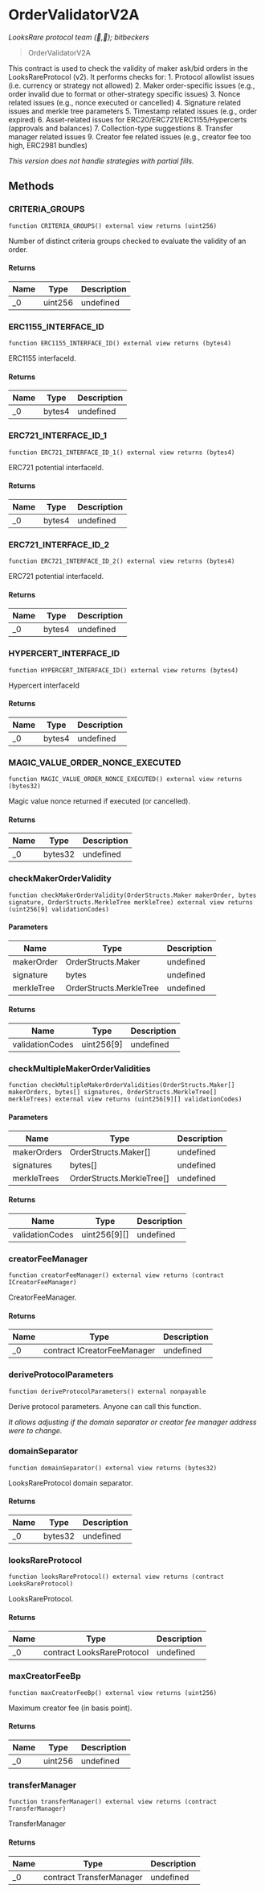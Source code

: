 # OrderValidatorV2A

*LooksRare protocol team (👀,💎); bitbeckers*

> OrderValidatorV2A

This contract is used to check the validity of maker ask/bid orders in the LooksRareProtocol (v2).         It performs checks for:         1. Protocol allowlist issues (i.e. currency or strategy not allowed)         2. Maker order-specific issues (e.g., order invalid due to format or other-strategy specific issues)         3. Nonce related issues (e.g., nonce executed or cancelled)         4. Signature related issues and merkle tree parameters         5. Timestamp related issues (e.g., order expired)         6. Asset-related issues for ERC20/ERC721/ERC1155/Hypercerts (approvals and balances)         7. Collection-type suggestions         8. Transfer manager related issues         9. Creator fee related issues (e.g., creator fee too high, ERC2981 bundles)

*This version does not handle strategies with partial fills.*

## Methods

### CRITERIA_GROUPS

```solidity
function CRITERIA_GROUPS() external view returns (uint256)
```

Number of distinct criteria groups checked to evaluate the validity of an order.




#### Returns

| Name | Type | Description |
|---|---|---|
| _0 | uint256 | undefined |

### ERC1155_INTERFACE_ID

```solidity
function ERC1155_INTERFACE_ID() external view returns (bytes4)
```

ERC1155 interfaceId.




#### Returns

| Name | Type | Description |
|---|---|---|
| _0 | bytes4 | undefined |

### ERC721_INTERFACE_ID_1

```solidity
function ERC721_INTERFACE_ID_1() external view returns (bytes4)
```

ERC721 potential interfaceId.




#### Returns

| Name | Type | Description |
|---|---|---|
| _0 | bytes4 | undefined |

### ERC721_INTERFACE_ID_2

```solidity
function ERC721_INTERFACE_ID_2() external view returns (bytes4)
```

ERC721 potential interfaceId.




#### Returns

| Name | Type | Description |
|---|---|---|
| _0 | bytes4 | undefined |

### HYPERCERT_INTERFACE_ID

```solidity
function HYPERCERT_INTERFACE_ID() external view returns (bytes4)
```

Hypercert interfaceId




#### Returns

| Name | Type | Description |
|---|---|---|
| _0 | bytes4 | undefined |

### MAGIC_VALUE_ORDER_NONCE_EXECUTED

```solidity
function MAGIC_VALUE_ORDER_NONCE_EXECUTED() external view returns (bytes32)
```

Magic value nonce returned if executed (or cancelled).




#### Returns

| Name | Type | Description |
|---|---|---|
| _0 | bytes32 | undefined |

### checkMakerOrderValidity

```solidity
function checkMakerOrderValidity(OrderStructs.Maker makerOrder, bytes signature, OrderStructs.MerkleTree merkleTree) external view returns (uint256[9] validationCodes)
```





#### Parameters

| Name | Type | Description |
|---|---|---|
| makerOrder | OrderStructs.Maker | undefined |
| signature | bytes | undefined |
| merkleTree | OrderStructs.MerkleTree | undefined |

#### Returns

| Name | Type | Description |
|---|---|---|
| validationCodes | uint256[9] | undefined |

### checkMultipleMakerOrderValidities

```solidity
function checkMultipleMakerOrderValidities(OrderStructs.Maker[] makerOrders, bytes[] signatures, OrderStructs.MerkleTree[] merkleTrees) external view returns (uint256[9][] validationCodes)
```





#### Parameters

| Name | Type | Description |
|---|---|---|
| makerOrders | OrderStructs.Maker[] | undefined |
| signatures | bytes[] | undefined |
| merkleTrees | OrderStructs.MerkleTree[] | undefined |

#### Returns

| Name | Type | Description |
|---|---|---|
| validationCodes | uint256[9][] | undefined |

### creatorFeeManager

```solidity
function creatorFeeManager() external view returns (contract ICreatorFeeManager)
```

CreatorFeeManager.




#### Returns

| Name | Type | Description |
|---|---|---|
| _0 | contract ICreatorFeeManager | undefined |

### deriveProtocolParameters

```solidity
function deriveProtocolParameters() external nonpayable
```

Derive protocol parameters. Anyone can call this function.

*It allows adjusting if the domain separator or creator fee manager address were to change.*


### domainSeparator

```solidity
function domainSeparator() external view returns (bytes32)
```

LooksRareProtocol domain separator.




#### Returns

| Name | Type | Description |
|---|---|---|
| _0 | bytes32 | undefined |

### looksRareProtocol

```solidity
function looksRareProtocol() external view returns (contract LooksRareProtocol)
```

LooksRareProtocol.




#### Returns

| Name | Type | Description |
|---|---|---|
| _0 | contract LooksRareProtocol | undefined |

### maxCreatorFeeBp

```solidity
function maxCreatorFeeBp() external view returns (uint256)
```

Maximum creator fee (in basis point).




#### Returns

| Name | Type | Description |
|---|---|---|
| _0 | uint256 | undefined |

### transferManager

```solidity
function transferManager() external view returns (contract TransferManager)
```

TransferManager




#### Returns

| Name | Type | Description |
|---|---|---|
| _0 | contract TransferManager | undefined |




